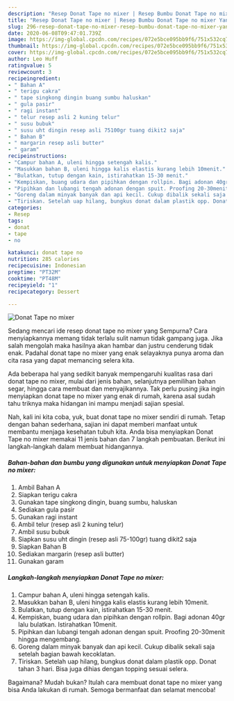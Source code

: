 ```yaml
---
description: "Resep Donat Tape no mixer | Resep Bumbu Donat Tape no mixer Yang Sedap"
title: "Resep Donat Tape no mixer | Resep Bumbu Donat Tape no mixer Yang Sedap"
slug: 296-resep-donat-tape-no-mixer-resep-bumbu-donat-tape-no-mixer-yang-sedap
date: 2020-06-08T09:47:01.739Z
image: https://img-global.cpcdn.com/recipes/072e5bce095bb9f6/751x532cq70/donat-tape-no-mixer-foto-resep-utama.jpg
thumbnail: https://img-global.cpcdn.com/recipes/072e5bce095bb9f6/751x532cq70/donat-tape-no-mixer-foto-resep-utama.jpg
cover: https://img-global.cpcdn.com/recipes/072e5bce095bb9f6/751x532cq70/donat-tape-no-mixer-foto-resep-utama.jpg
author: Leo Huff
ratingvalue: 5
reviewcount: 3
recipeingredient:
- " Bahan A"
- " terigu cakra"
- " tape singkong dingin buang sumbu haluskan"
- " gula pasir"
- " ragi instant"
- " telur resep asli 2 kuning telur"
- " susu bubuk"
- " susu uht dingin resep asli 75100gr tuang dikit2 saja"
- " Bahan B"
- " margarin resep asli butter"
- " garam"
recipeinstructions:
- "Campur bahan A, uleni hingga setengah kalis."
- "Masukkan bahan B, uleni hingga kalis elastis kurang lebih 10menit."
- "Bulatkan, tutup dengan kain, istirahatkan 15-30 menit."
- "Kempiskan, buang udara dan pipihkan dengan rollpin. Bagi adonan 40gr lalu bulatkan. Istirahatkan 10menit."
- "Pipihkan dan lubangi tengah adonan dengan spuit. Proofing 20-30menit hingga mengembang."
- "Goreng dalam minyak banyak dan api kecil. Cukup dibalik sekali saja setelah bagian bawah kecoklatan."
- "Tiriskan. Setelah uap hilang, bungkus donat dalam plastik opp. Donat tahan 3 hari. Bisa juga dihias dengan topping sesuai selera."
categories:
- Resep
tags:
- donat
- tape
- no

katakunci: donat tape no 
nutrition: 285 calories
recipecuisine: Indonesian
preptime: "PT32M"
cooktime: "PT48M"
recipeyield: "1"
recipecategory: Dessert

---
```



![Donat Tape no mixer](https://img-global.cpcdn.com/recipes/072e5bce095bb9f6/751x532cq70/donat-tape-no-mixer-foto-resep-utama.jpg)

Sedang mencari ide resep donat tape no mixer yang Sempurna? Cara menyiapkannya memang tidak terlalu sulit namun tidak gampang juga. Jika salah mengolah maka hasilnya akan hambar dan justru cenderung tidak enak. Padahal donat tape no mixer yang enak selayaknya punya aroma dan cita rasa yang dapat memancing selera kita.

Ada beberapa hal yang sedikit banyak mempengaruhi kualitas rasa dari donat tape no mixer, mulai dari jenis bahan, selanjutnya pemilihan bahan segar, hingga cara membuat dan menyajikannya. Tak perlu pusing jika ingin menyiapkan donat tape no mixer yang enak di rumah, karena asal sudah tahu triknya maka hidangan ini mampu menjadi sajian spesial.




Nah, kali ini kita coba, yuk, buat donat tape no mixer sendiri di rumah. Tetap dengan bahan sederhana, sajian ini dapat memberi manfaat untuk membantu menjaga kesehatan tubuh kita. Anda bisa menyiapkan Donat Tape no mixer memakai 11 jenis bahan dan 7 langkah pembuatan. Berikut ini langkah-langkah dalam membuat hidangannya.

<!--inarticleads1-->

##### Bahan-bahan dan bumbu yang digunakan untuk menyiapkan Donat Tape no mixer:

1. Ambil  Bahan A
1. Siapkan  terigu cakra
1. Gunakan  tape singkong dingin, buang sumbu, haluskan
1. Sediakan  gula pasir
1. Gunakan  ragi instant
1. Ambil  telur (resep asli 2 kuning telur)
1. Ambil  susu bubuk
1. Siapkan  susu uht dingin (resep asli 75-100gr) tuang dikit2 saja
1. Siapkan  Bahan B
1. Sediakan  margarin (resep asli butter)
1. Gunakan  garam




<!--inarticleads2-->

##### Langkah-langkah menyiapkan Donat Tape no mixer:

1. Campur bahan A, uleni hingga setengah kalis.
1. Masukkan bahan B, uleni hingga kalis elastis kurang lebih 10menit.
1. Bulatkan, tutup dengan kain, istirahatkan 15-30 menit.
1. Kempiskan, buang udara dan pipihkan dengan rollpin. Bagi adonan 40gr lalu bulatkan. Istirahatkan 10menit.
1. Pipihkan dan lubangi tengah adonan dengan spuit. Proofing 20-30menit hingga mengembang.
1. Goreng dalam minyak banyak dan api kecil. Cukup dibalik sekali saja setelah bagian bawah kecoklatan.
1. Tiriskan. Setelah uap hilang, bungkus donat dalam plastik opp. Donat tahan 3 hari. Bisa juga dihias dengan topping sesuai selera.




Bagaimana? Mudah bukan? Itulah cara membuat donat tape no mixer yang bisa Anda lakukan di rumah. Semoga bermanfaat dan selamat mencoba!
